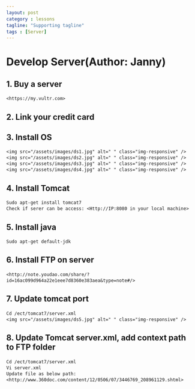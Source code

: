 ```yaml
---
layout: post
category : lessons
tagline: "Supporting tagline"
tags : [Server]
---
```


#   Develop Server(Author: Janny)    
## 1.	Buy a server              
    <https://my.vultr.com>
## 2.	Link your credit card 
## 3.	Install OS  
    <img src="/assets/images/ds1.jpg" alt=" " class="img-responsive" />
    <img src="/assets/images/ds2.jpg" alt=" " class="img-responsive" />
    <img src="/assets/images/ds3.jpg" alt=" " class="img-responsive" />
    <img src="/assets/images/ds4.jpg" alt=" " class="img-responsive" />
## 4.	Install Tomcat  
    Sudo apt-get install tomcat7    
    Check if serer can be access: <Http://IP:8080 in your local machine>    
## 5.	Install java    
    Sudo apt-get default-jdk    
## 6.	Install FTP on server          
    <http://note.youdao.com/share/?id=16ac099d964a22e1eee7d8360e383aea&type=note#/>    
## 7.	Update tomcat port    
    Cd /ect/tomcat7/server.xml     
    <img src="/assets/images/ds5.jpg" alt=" " class="img-responsive" />
## 8.	Update Tomcat server.xml, add context path to FTP folder    
    Cd /ect/tomcat7/server.xml    
    Vi server.xml    
    Update file as below path:        
    <http://www.360doc.com/content/12/0506/07/3446769_208961129.shtml>    


